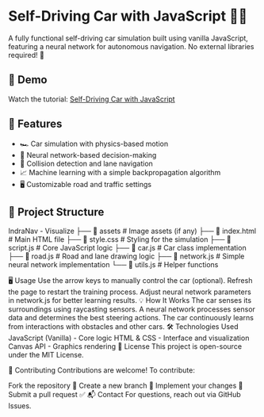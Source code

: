 # Self-Driving Car with JavaScript 🚗💡

A fully functional self-driving car simulation built using vanilla JavaScript, featuring a neural network for autonomous navigation. No external libraries required! 🎯

## 🚀 Demo

Watch the tutorial: [Self-Driving Car with JavaScript](link-to-tutorial)

## 📌 Features

- 🏎️ Car simulation with physics-based motion
- 🧠 Neural network-based decision-making
- 🎯 Collision detection and lane navigation
- 📈 Machine learning with a simple backpropagation algorithm
- 🖥️ Customizable road and traffic settings

## 📂 Project Structure
IndraNav - Visualize
├── 📁 assets        # Image assets (if any)
├── 📄 index.html    # Main HTML file
├── 📄 style.css     # Styling for the simulation
├── 📄 script.js     # Core JavaScript logic
├── 📄 car.js        # Car class implementation
├── 📄 road.js       # Road and lane drawing logic
├── 📄 network.js    # Simple neural network implementation
└── 📄 utils.js      # Helper functions

🖥️ Usage
Use the arrow keys to manually control the car (optional).
Refresh the page to restart the training process.
Adjust neural network parameters in network.js for better learning results.
💡 How It Works
The car senses its surroundings using raycasting sensors.
A neural network processes sensor data and determines the best steering actions.
The car continuously learns from interactions with obstacles and other cars.
🛠️ Technologies Used
JavaScript (Vanilla) - Core logic
HTML & CSS - Interface and visualization
Canvas API - Graphics rendering
📜 License
This project is open-source under the MIT License.

🙌 Contributing
Contributions are welcome! To contribute:

Fork the repository 🍴
Create a new branch 🔀
Implement your changes 🚀
Submit a pull request ✅
📬 Contact
For questions, reach out via GitHub Issues.